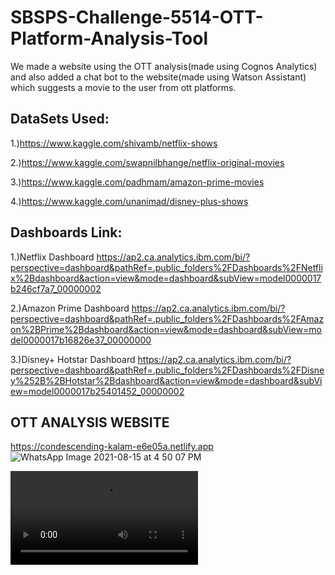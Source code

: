 # SBSPS-Challenge-5514-OTT-Platform-Analysis-Tool

We made a website using the OTT analysis(made using Cognos Analytics) and also added a chat bot to the website(made using Watson Assistant) which suggests a movie to the user from ott platforms.

## DataSets Used:

1.)https://www.kaggle.com/shivamb/netflix-shows

2.)https://www.kaggle.com/swapnilbhange/netflix-original-movies

3.)https://www.kaggle.com/padhmam/amazon-prime-movies

4.)https://www.kaggle.com/unanimad/disney-plus-shows

## Dashboards Link:

1.)Netflix Dashboard
https://ap2.ca.analytics.ibm.com/bi/?perspective=dashboard&pathRef=.public_folders%2FDashboards%2FNetflix%2Bdashboard&action=view&mode=dashboard&subView=model0000017b246cf7a7_00000002

2.)Amazon Prime Dashboard
https://ap2.ca.analytics.ibm.com/bi/?perspective=dashboard&pathRef=.public_folders%2FDashboards%2FAmazon%2BPrime%2Bdashboard&action=view&mode=dashboard&subView=model0000017b16826e37_00000000

3.)Disney+ Hotstar Dashboard
https://ap2.ca.analytics.ibm.com/bi/?perspective=dashboard&pathRef=.public_folders%2FDashboards%2FDisney%252B%2BHotstar%2Bdashboard&action=view&mode=dashboard&subView=model0000017b25401452_00000002

## OTT ANALYSIS WEBSITE

https://condescending-kalam-e6e05a.netlify.app
![WhatsApp Image 2021-08-15 at 4 50 07 PM](https://user-images.githubusercontent.com/79825300/129482122-bd0baf0a-e805-4462-859b-a9f372f10ddd.jpeg)

![Demo](https://github.com/smartinternz02/SBSPS-Challenge-5514-OTT-Platform-Analysis-Tool/raw/main/demo.mkv)
